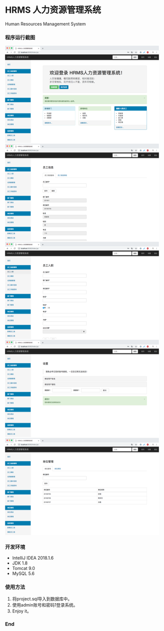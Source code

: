 # HRMS 人力资源管理系统
Human Resources Management System


### 程序运行截图
![](screenshot/index.png)
![](screenshot/employee.png)
![](screenshot/in.png)
![](screenshot/info_change.png)
![](screenshot/position_manage.png)

### 开发环境
- IntelliJ IDEA 2018.1.6
- JDK 1.8
- Tomcat 9.0
- MySQL 5.6

### 使用方法

1. 将project.sql导入到数据库中。
2. 使用admin账号和密码1登录系统。
3. Enjoy it。


### End